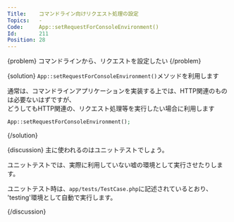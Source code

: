```yaml
---
Title:    コマンドライン向けリクエスト処理の設定
Topics:   -
Code:     App::setRequestForConsoleEnvironment()
Id:       211
Position: 28
---
```


{problem}
コマンドラインから、リクエストを設定したい
{/problem}

{solution}
`App::setRequestForConsoleEnvironment()`メソッドを利用します

通常は、コマンドラインアプリケーションを実装する上では、HTTP関連のものは必要ないはずですが、  
どうしてもHTTP関連の、リクエスト処理等を実行したい場合に利用します

```php
App::setRequestForConsoleEnvironment();
```
{/solution}

{discussion}
主に使われるのはユニットテストでしょう。

ユニットテストでは、実際に利用していない嘘の環境として実行させたりします。

ユニットテスト時は、`app/tests/TestCase.php`に記述されているとおり、  
'testing'環境として自動で実行します。  

{/discussion}
